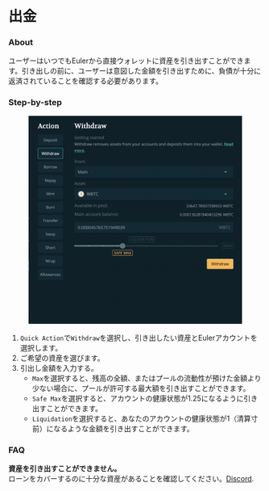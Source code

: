 # 出金

### About

ユーザーはいつでもEulerから直接ウォレットに資産を引き出すことができます。引き出しの前に、ユーザーは意図した金額を引き出すために、負債が十分に返済されていることを確認する必要があります。

### Step-by-step

<figure><img src="../../.gitbook/assets/image (4).png" alt=""><figcaption></figcaption></figure>

1. `Quick Action`で`Withdraw`を選択し、引き出したい資産とEulerアカウントを選択します。
2. ご希望の資産を選びます。
3. 引出し金額を入力する。
   * `Max`を選択すると、残高の全額、またはプールの流動性が預けた金額より少ない場合に、プールが許可する最大額を引き出すことができます。
   * `Safe Max`を選択すると、アカウントの健康状態が1.25になるように引き出すことができます。
   * `Liquidation`を選択すると、あなたのアカウントの健康状態が1（清算寸前）になるような金額を引き出すことができます。

### FAQ

**資産を引き出すことができません。** \
ローンをカバーするのに十分な資産があることを確認してください。[Discord](https://discord.gg/CdG97VSYGk).
